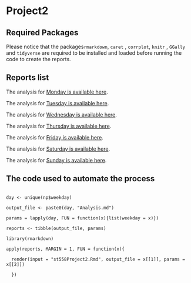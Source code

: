 # Project2

## Required Packages

Please notice that the packages`rmarkdown`, `caret` , `corrplot`, `knitr` , `GGally` and `tidyverse` are required to be installed and loaded before running the code to create the reports. 

## Reports list

The analysis for [Monday is available here](mondayAnalysis.md).

The analysis for [Tuesday is available here](tuesdayAnalysis.md).

The analysis for [Wednesday is available here](wednesdayAnalysis.md).

The analysis for [Thursday is available here](thursdayAnalysis.md).

The analysis for [Friday is available here](fridayAnalysis.md).

The analysis for [Saturday is available here](saturdayAnalysis.md).

The analysis for [Sunday is available here](sundayAnalysis.md).

## The code used to automate the process

```{r, include=TRUE, eval=FALSE, echo=FALSE}

day <- unique(np$weekday)

output_file <- paste0(day, "Analysis.md")

params = lapply(day, FUN = function(x){list(weekday = x)})

reports <- tibble(output_file, params)

library(rmarkdown)

apply(reports, MARGIN = 1, FUN = function(x){

  render(input = "st558Project2.Rmd", output_file = x[[1]], params = x[[2]])
  
  })
  
```
